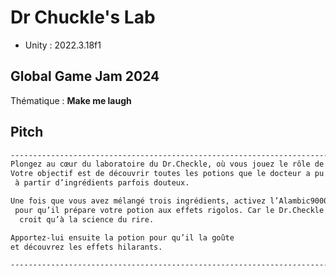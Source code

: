 # Dr Chuckle's Lab

- Unity : 2022.3.18f1

## Global Game Jam 2024 

Thématique : **Make me laugh**

## Pitch

```txt
-------------------------------------------------------------------------------------
Plongez au cœur du laboratoire du Dr.Checkle, où vous jouez le rôle de son apprenti. 
Votre objectif est de découvrir toutes les potions que le docteur a pu inventer
 à partir d’ingrédients parfois douteux.

Une fois que vous avez mélangé trois ingrédients, activez l’Alambic9000
 pour qu’il prépare votre potion aux effets rigolos. Car le Dr.Checkle ne
  croit qu’à la science du rire.

Apportez-lui ensuite la potion pour qu’il la goûte 
et découvrez les effets hilarants.

-------------------------------------------------------------------------------------

```

